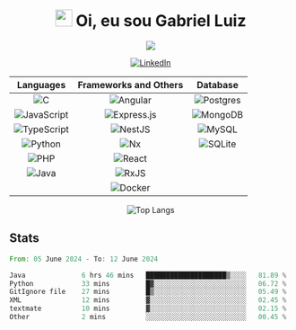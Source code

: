 <h1 align="center">
  <img src="https://raw.githubusercontent.com/MartinHeinz/MartinHeinz/master/wave.gif" width="30px">
  Oi, eu sou Gabriel Luiz
</h1>

<p align="center">
  <img src="https://www.codewars.com/users/GabrielL915/badges/micro"/>
</p>

<p align="center">
  <a href="https://www.linkedin.com/in/gabriel-luiz-gomes-4549b4232/">
    <img src="https://img.shields.io/badge/linkedin-%230077B5.svg?style=for-the-badge&logo=linkedin&logoColor=white" alt="LinkedIn">
  </a>
</p>
<div align="center">
    
| Languages | Frameworks and Others | Database |
|:---------:|:---------------------:|:--------:|
| ![C](https://img.shields.io/badge/c-%2300599C.svg?style=for-the-badge&logo=c&logoColor=white) | ![Angular](https://img.shields.io/badge/angular-%23DD0031.svg?style=for-the-badge&logo=angular&logoColor=white) | ![Postgres](https://img.shields.io/badge/postgres-%23316192.svg?style=for-the-badge&logo=postgresql&logoColor=white) |
| ![JavaScript](https://img.shields.io/badge/javascript-%23323330.svg?style=for-the-badge&logo=javascript&logoColor=%23F7DF1E) | ![Express.js](https://img.shields.io/badge/express.js-%23404d59.svg?style=for-the-badge&logo=express&logoColor=%2361DAFB) | ![MongoDB](https://img.shields.io/badge/MongoDB-%234ea94b.svg?style=for-the-badge&logo=mongodb&logoColor=white) |
| ![TypeScript](https://img.shields.io/badge/typescript-%23007ACC.svg?style=for-the-badge&logo=typescript&logoColor=white) | ![NestJS](https://img.shields.io/badge/nestjs-%23E0234E.svg?style=for-the-badge&logo=nestjs&logoColor=white) | ![MySQL](https://img.shields.io/badge/mysql-%2300f.svg?style=for-the-badge&logo=mysql&logoColor=white) |
| ![Python](https://img.shields.io/badge/python-3670A0?style=for-the-badge&logo=python&logoColor=ffdd54) | ![Nx](https://img.shields.io/badge/nx-143055?style=for-the-badge&logo=nx&logoColor=white) | ![SQLite](https://img.shields.io/badge/sqlite-%2307405e.svg?style=for-the-badge&logo=sqlite&logoColor=white) |
| ![PHP](https://img.shields.io/badge/php-%23777BB4.svg?style=for-the-badge&logo=php&logoColor=white) | ![React](https://img.shields.io/badge/react-%2320232a.svg?style=for-the-badge&logo=react&logoColor=%2361DAFB) | |
| ![Java](https://img.shields.io/badge/Java-ED8B00?style=for-the-badge&logo=openjdk&logoColor=white) | ![RxJS](https://img.shields.io/badge/rxjs-%23B7178C.svg?style=for-the-badge&logo=reactivex&logoColor=white) | |
|| ![Docker](https://img.shields.io/badge/docker-%230db7ed.svg?style=for-the-badge&logo=docker&logoColor=white) | |

</div>



<div align="center">
    
 ![Top Langs](https://github-readme-stats.vercel.app/api/top-langs/?username=GabrielL915&hide_progress=true&hide=javascript,css,scss,html,hack&theme=tokyonight) 
 
</div>

## Stats

<!--START_SECTION:waka-->

```rust
From: 05 June 2024 - To: 12 June 2024

Java              6 hrs 46 mins   ████████████████████▒░░░░   81.89 %
Python            33 mins         █▓░░░░░░░░░░░░░░░░░░░░░░░   06.72 %
GitIgnore file    27 mins         █▒░░░░░░░░░░░░░░░░░░░░░░░   05.49 %
XML               12 mins         ▓░░░░░░░░░░░░░░░░░░░░░░░░   02.45 %
textmate          10 mins         ▓░░░░░░░░░░░░░░░░░░░░░░░░   02.15 %
Other             2 mins          ░░░░░░░░░░░░░░░░░░░░░░░░░   00.45 %
```

<!--END_SECTION:waka-->
